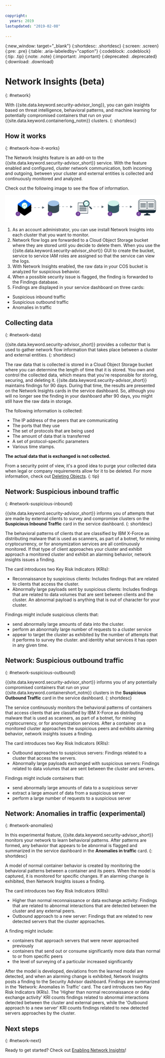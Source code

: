 ```yaml
---

copyright:
  years: 2019
lastupdated: "2019-02-08"

---
```


{:new_window: target="_blank"}
{:shortdesc: .shortdesc}
{:screen: .screen}
{:pre: .pre}
{:table: .aria-labeledby="caption"}
{:codeblock: .codeblock}
{:tip: .tip}
{:note: .note}
{:important: .important}
{:deprecated: .deprecated}
{:download: .download}

# Network Insights (beta)
{: #network}

With {{site.data.keyword.security-advisor_long}}, you can gain insights based on threat intelligence, behavioral patterns, and machine learning for potentially compromised containers that run on your {{site.data.keyword.containerlong_notm}} clusters.
{: shortdesc}


## How it works
{: #network-how-it-works}

The Network Insights feature is an add-on to the {{site.data.keyword.security-advisor_short}} service. With the feature enabled and configured, cluster network communication, both incoming and outgoing, between your cluster and external entities is collected and continuously monitored and analyzed.

Check out the following image to see the flow of information.

![Network Insights flow diagram](images/network-insights-flow.png)

1. As an account administrator, you can use install Network Insights into each cluster that you want to monitor.
2. Network flow logs are forwarded to a Cloud Object Storage bucket where they are stored until you decide to delete them. When you use the {{site.data.keyword.security-advisor_short}} GUI to create the bucket, service to service IAM roles are assigned so that the service can view the logs.
3. With Network Insights enabled, the raw data in your COS bucket is analyzed for suspicious behavior.
4. When a possible security issue is flagged, the finding is forwarded to the Findings database.
5. Findings are displayed in your service dashboard on three cards:
  * Suspicious inbound traffic
  * Suspicious outbound traffic
  * Anomalies in traffic


## Collecting data
{: #network-data}

{{site.data.keyword.security-advisor_short}} provides a collector that is used to gather network flow information that takes place between a cluster and external entities.
{: shortdesc}

The raw data that is collected is stored in a Cloud Object Storage bucket where you can determine the length of time that it is stored. You own and control the collected data, which means that you're responsible for storing, securing, and deleting it. {{site.data.keyword.security-advisor_short}} maintains findings for 90 days. During that time, the results are presented on the Network Insights cards in the service dashboard. So, although you will no longer see the finding in your dashboard after 90 days, you might still have the raw data in storage.

The following information is collected:

* The IP address of the peers that are communicating
* The ports that they use
* The set of protocols that are being used
* The amount of data that is transferred
* A set of protocol-specific parameters
* Various time stamps.

**The actual data that is exchanged is not collected.**

From a security point of view, it's a good idea to purge your collected data when legal or company requirements allow for it to be deleted. For more information, check out [Deleting Objects](/docs/services/cloud-object-storage/info/data-security-encryption.html#deletion).
{: tip}


## Network: Suspicious inbound traffic
{: #network-suspicious-inbound}

{{site.data.keyword.security-advisor_short}} informs you of attempts that are made by external clients to survey and compromise clusters on the **Suspicious Inbound Traffic** card in the service dashboard.
{: shortdesc}


The behavioral patterns of clients that are classified by IBM X-Force as distributing malware that is used as scanners, as part of a botnet, for mining cryptocurrency, or for anonymization services are all continuously monitored. If that type of client approaches your cluster and exhibit  approach a monitored cluster and exhibit an alarming behavior, network insights issues a finding.


The card introduces two Key Risk Indicators (KRIs):

* Reconnaissance by suspicious clients: Includes findings that are related to clients that access the cluster.
* Abnormally large payloads sent by suspicious clients: Includes findings that are related to data volumes that are sent between clients and the cluster. An abnormal payload is anything that is out of character for your cluster.


Findings might include suspicious clients that:

* send abnormally large amounts of data into the cluster.
* perform an abnormally large number of requests to a cluster service
* appear to target the cluster as exhibited by the number of attempts that it performs to survey the cluster. and identity what services it has open in any given time.



## Network: Suspicious outbound traffic
{: #network-suspicious-outbound}

{{site.data.keyword.security-advisor_short}} informs you of any potentially compromised containers that run on your {{site.data.keyword.containershort_notm}} clusters in the **Suspicious Outbound Traffic** card in the service dashboard.
{: shortdesc}

The service continuously monitors the behavioral patterns of containers that access clients that are classified by IBM X-Force as distributing malware that is used as scanners, as part of a botnet, for mining cryptocurrency, or for anonymization services. After a container on a monitored cluster approaches the suspicious peers and exhibits alarming behavior, network insights issues a finding.

The card introduces two Key Risk Indicators (KRIs):

* Outbound approaches to suspicious servers: Findings related to a cluster that access the servers.
* Abnormally large payloads exchanged with suspicious servers: Findings related to data volumes that are sent between the cluster and servers.


Findings might include containers that:

* send abnormally large amounts of data to a suspicious server
* extract a large amount of data from a suspicious server
* perform a large number of requests to a suspicious server


## Network: Anomalies in traffic (experimental)
{: #network-anomalies}

In this experimental feature, {{site.data.keyword.security-advisor_short}} monitors your network to learn behavioral patterns. After patterns are formed, any behavior that appears to be abnormal is flagged and summarized in the service dashboard in the **Anomalies in traffic** card.
{: shortdesc}

A model of normal container behavior is created by monitoring the behavioral patterns between a container and its peers. When the model is captured, it is monitored for specific changes. If an alarming change is exhibited, then Network Insights issues a finding.

The card introduces two Key Risk Indicators (KRIs):

* Higher than normal reconnaissance or data exchange activity: Findings that are related to abnormal interactions that are detected between the cluster and any external peers.
* Outbound approach to a new server: Findings that are related to new detected servers that the cluster approaches.

A finding might include:  

* containers that approach servers that were never approached previously
* containers that send out or consume significantly more data than normal to or from specific peers
* the level of surveying of a particular increased significantly

 After the model is developed, deviations from the learned model are detected, and when an alarming change is exhibited, Network Insights posts a finding to the Security Advisor dashboard. Findings are summarized in the 'Network: Anomalies in Traffic' card. The card introduces two Key Risk Indicators (KRIs). The 'Higher than normal reconnaissance or data exchange activity' KRI counts findings related to abnormal interactions detected between the cluster and external peers, while the 'Outbound approach to a new server' KRI counts findings related to new detected servers approaches by the cluster.  

## Next steps
{: #network-next}

Ready to get started? Check out [Enabling Network Insights](setup-network.html)!
